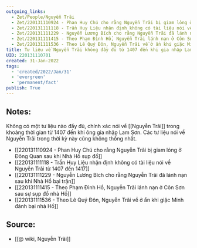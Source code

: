 ```yaml
---
outgoing_links:
  - Zet/People/Nguyễn Trãi
  - Zet/220131110924 - Phan Huy Chú cho rằng Nguyễn Trãi bị giam lỏng ở Đông Quan sau khi Nhà Hồ sụp đổ
  - Zet/220131111118 - Trần Huy Liệu nhận định không có tài liệu nói về Nguyễn Trãi từ 1407 đến 1417
  - Zet/220131111229 - Nguyễn Lương Bích cho rằng Nguyễn Trãi đã lánh nạn sau khi Nhà Hồ bại trận
  - Zet/220131111415 - Theo Phạm Đình Hổ, Nguyễn Trãi lánh nạn ở Côn Sơn sau sự sụp đổ nhà Hồ
  - Zet/220131111536 - Theo Lê Quý Đôn, Nguyễn Trãi về ở ẩn khi giặc Minh đánh bại nhà Hồ
title: Tư liệu về Nguyễn Trãi không đầy đủ từ 1407 đến khi gia nhập Lam Sơn
UID: 220131110701
created: 31-Jan-2022
tags:
  - 'created/2022/Jan/31'
  - 'evergreen'
  - 'permanent/fact'
publish: True
---
```

## Notes:
Không có một tư liệu nào đầy đủ, chính xác nói về [[Nguyễn Trãi]] trong khoảng thời gian từ 1407 đến khi ông gia nhập Lam Sơn. Các tư liệu nói về Nguyễn Trãi trong thời kỳ này cũng không thống nhất.

- [[220131110924 - Phan Huy Chú cho rằng Nguyễn Trãi bị giam lỏng ở Đông Quan sau khi Nhà Hồ sụp đổ]]
- [[220131111118 - Trần Huy Liệu nhận định không có tài liệu nói về Nguyễn Trãi từ 1407 đến 1417]]
- [[220131111229 - Nguyễn Lương Bích cho rằng Nguyễn Trãi đã lánh nạn sau khi Nhà Hồ bại trận]]
- [[220131111415 - Theo Phạm Đình Hổ, Nguyễn Trãi lánh nạn ở Côn Sơn sau sự sụp đổ nhà Hồ]]
- [[220131111536 - Theo Lê Quý Đôn, Nguyễn Trãi về ở ẩn khi giặc Minh đánh bại nhà Hồ]]

## Source:
- [[@ wiki, Nguyễn Trãi]]



